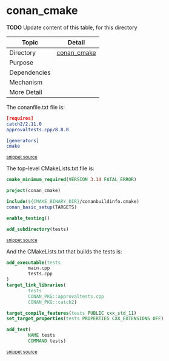 <!--
GENERATED FILE - DO NOT EDIT
This file was generated by [MarkdownSnippets](https://github.com/SimonCropp/MarkdownSnippets).
Source File: /conan_cmake/mdsource/README.source.md
To change this file edit the source file and then execute ./run_markdown_templates.sh.
-->

# conan_cmake

 <!-- include: conan_cmake. path: /conan_cmake/mdsource/conan_cmake.include.md -->
**TODO** Update content of this table, for this directory

| Topic        | Detail                                                       |
| ------------ | ------------------------------------------------------------ |
| Directory    | [conan_cmake](/conan_cmake/)                        |
| Purpose      |  |
| Dependencies |  |
| Mechanism    |  |
| More Detail  |  |
 <!-- end include: conan_cmake. path: /conan_cmake/mdsource/conan_cmake.include.md -->

The conanfile.txt file is:

 <!-- include: inc_conan_cmake_conanfile. path: /conan_cmake/mdsource/inc_conan_cmake_conanfile.include.md -->

```cmake
[requires]
catch2/2.11.0
approvaltests.cpp/8.8.0

[generators]
cmake
```
<sup><a href='https://github.com/claremacrae/ApprovalTests.cpp.CMakeSamples/blob/master/./conan_cmake/conanfile.txt' title='File snippet was copied from'>snippet source</a></sup>
 <!-- end include: inc_conan_cmake_conanfile. path: /conan_cmake/mdsource/inc_conan_cmake_conanfile.include.md -->

The top-level CMakeLists.txt file is:

 <!-- include: inc_conan_cmake_cmakelists. path: /conan_cmake/mdsource/inc_conan_cmake_cmakelists.include.md -->

```cmake
cmake_minimum_required(VERSION 3.14 FATAL_ERROR)

project(conan_cmake)

include(${CMAKE_BINARY_DIR}/conanbuildinfo.cmake)
conan_basic_setup(TARGETS)

enable_testing()

add_subdirectory(tests)
```
<sup><a href='https://github.com/claremacrae/ApprovalTests.cpp.CMakeSamples/blob/master/./conan_cmake/CMakeLists.txt' title='File snippet was copied from'>snippet source</a></sup>
 <!-- end include: inc_conan_cmake_cmakelists. path: /conan_cmake/mdsource/inc_conan_cmake_cmakelists.include.md -->

And the CMakeLists.txt that builds the tests is:

 <!-- include: inc_conan_cmake_tests_cmakelists. path: /conan_cmake/mdsource/inc_conan_cmake_tests_cmakelists.include.md -->

```cmake
add_executable(tests
        main.cpp
        tests.cpp
)
target_link_libraries(
        tests
        CONAN_PKG::approvaltests.cpp
        CONAN_PKG::catch2)

target_compile_features(tests PUBLIC cxx_std_11)
set_target_properties(tests PROPERTIES CXX_EXTENSIONS OFF)

add_test(
        NAME tests
        COMMAND tests)
```
<sup><a href='https://github.com/claremacrae/ApprovalTests.cpp.CMakeSamples/blob/master/./conan_cmake/tests/CMakeLists.txt' title='File snippet was copied from'>snippet source</a></sup>
 <!-- end include: inc_conan_cmake_tests_cmakelists. path: /conan_cmake/mdsource/inc_conan_cmake_tests_cmakelists.include.md -->
